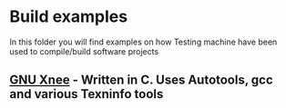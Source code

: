 # Build examples

In this folder you will find examples on how Testing machine have been used to compile/build software projects

## [GNU Xnee](GNU-Xnee) - Written in C. Uses Autotools, gcc and various Texninfo tools


